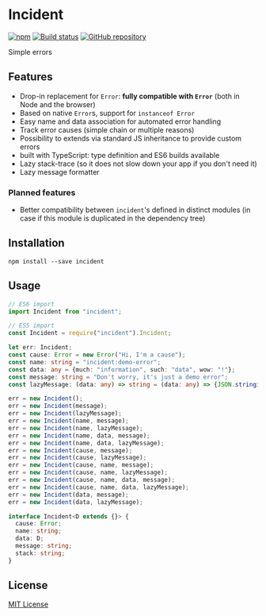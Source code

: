 # Incident

[![npm](https://img.shields.io/npm/v/incident.svg?maxAge=2592000)](https://www.npmjs.com/package/incident)
[![Build status](https://img.shields.io/travis/demurgos/incident/master.svg?maxAge=2592000)](https://travis-ci.org/demurgos/incident)
[![GitHub repository](https://img.shields.io/badge/Github-demurgos%2Fincident-blue.svg)](https://github.com/demurgos/incident)

Simple errors

## Features

- Drop-in replacement for `Error`: __fully compatible with `Error`__ (both in Node and the browser)
- Based on native `Error`s, support for `instanceof Error`
- Easy name and data association for automated error handling
- Track error causes (simple chain or multiple reasons)
- Possibility to extends via standard JS inheritance to provide custom errors
- built with TypeScript: type definition and ES6 builds available
- Lazy stack-trace (so it does not slow down your app if you don't need it)
- Lazy message formatter

### Planned features

- Better compatibility between `incident`'s defined in distinct modules (in case if this module is duplicated in the dependency tree)

## Installation

```shell
npm install --save incident
```

## Usage ##

```typescript
// ES6 import
import Incident from "incident";

// ES5 import
const Incident = require("incident").Incident;

let err: Incident;
const cause: Error = new Error("Hi, I'm a cause");
const name: string = "incident:demo-error";
const data: any = {much: "information", such: "data", wow: "!"};
const message: string = "Don't worry, it's just a demo error";
const lazyMessage: (data: any) => string = (data: any) => {JSON.stringify(data)};

err = new Incident();
err = new Incident(message);
err = new Incident(lazyMessage);
err = new Incident(name, message);
err = new Incident(name, lazyMessage);
err = new Incident(name, data, message);
err = new Incident(name, data, lazyMessage);
err = new Incident(cause, message);
err = new Incident(cause, lazyMessage);
err = new Incident(cause, name, message);
err = new Incident(cause, name, lazyMessage);
err = new Incident(cause, name, data, message);
err = new Incident(cause, name, data, lazyMessage);
err = new Incident(data, message);
err = new Incident(data, lazyMessage);
```

```typescript
interface Incident<D extends {}> {
  cause: Error;
  name: string;
  data: D;
  message: string;
  stack: string;
}
```

## License

[MIT License](./LICENSE.md)
